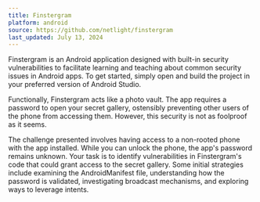 ```yaml
---
title: Finstergram
platform: android
source: https://github.com/netlight/finstergram
last_updated: July 13, 2024
---
```


Finstergram is an Android application designed with built-in security vulnerabilities to facilitate learning and teaching about common security issues in Android apps. To get started, simply open and build the project in your preferred version of Android Studio.

Functionally, Finstergram acts like a photo vault. The app requires a password to open your secret gallery, ostensibly preventing other users of the phone from accessing them. However, this security is not as foolproof as it seems.

The challenge presented involves having access to a non-rooted phone with the app installed. While you can unlock the phone, the app's password remains unknown. Your task is to identify vulnerabilities in Finstergram's code that could grant access to the secret gallery. Some initial strategies include examining the AndroidManifest file, understanding how the password is validated, investigating broadcast mechanisms, and exploring ways to leverage intents.
